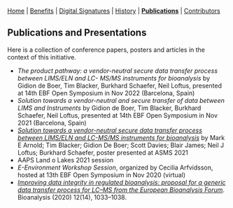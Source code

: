 [Home](index) | [Benefits](benefits) | [Digital Signatures](signatures)  | [History](history) | **[Publications](publications)** | [Contributors](contributors) 

## Publications and Presentations

Here is a collection of conference papers, posters and articles in the context of this initiative.

- _The product pathway: a vendor-neutral secure data transfer process between LIMS/ELN and LC- MS/MS instruments for bioanalysis_ by Gidion de Boer, Tim Blacker, Burkhard Schaefer, Neil Loftus, presented at 14th EBF Open Symposium in Nov 2022 (Barcelona, Spain)
- _Solution towards a vendor-neutral and secure transfer of data between LIMS and Instruments_ by Gidion de Boer, Tim Blacker, Burkhard Schaefer, Neil Loftus, presented at 14th EBF Open Symposium in Nov 2021 (Barcelona, Spain)
- [_Solution towards a vendor-neutral secure data transfer process between LIMS/ELN and LC-MS/MS instruments for bioanalysis_](assets/downloads/ASMS%202021%20-%20Instrument%20Link%20Poster.pdf) by Mark E Arnold; Tim Blacker; Gidion De Boer; Scott Davies; Blair James; Neil J Loftus; Burkhard Schaefer, poster presented at ASMS 2021
- AAPS Land o Lakes 2021 session
- _E-Environment Workshop Session_, organized by Cecilia Arfvidsson, hosted at 13th EBF Open Symposium in Nov 2020 (virtual)
- [_Improving data integrity in regulated bioanalysis: proposal for a generic data transfer process for LC–MS from the European Bioanalysis Forum_](https://www.future-science.com/doi/10.4155/bio-2020-0156). Bioanalysis (2020) 12(14), 1033–1038.